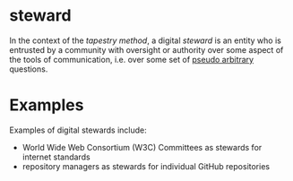 steward
=====

In the context of the *tapestry method*, a digital *steward* is an entity who is entrusted by a community with oversight or authority over some aspect of the tools of communication, i.e. over some set of [pseudo arbitrary](pseudoArbitrary.md) questions.

# Examples

Examples of digital stewards include:
- World Wide Web Consortium (W3C) Committees as stewards for internet standards
- repository managers as stewards for individual GitHub repositories
